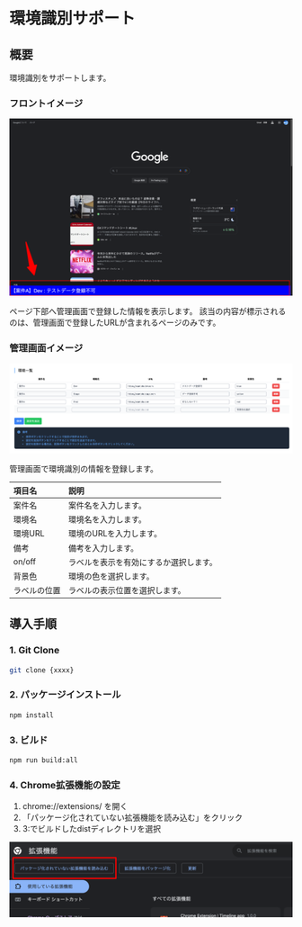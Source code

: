# 環境識別サポート

## 概要

環境識別をサポートします。

### フロントイメージ

![環境識別サポート](./image/readme_01.png)

ページ下部へ管理画面で登録した情報を表示します。
該当の内容が標示されるのは、管理画面で登録したURLが含まれるページのみです。

### 管理画面イメージ

![環境識別サポート](./image/readme_02.png)

管理画面で環境識別の情報を登録します。

| 項目名  | 説明                    |
| :------ | :---------------------- |
| 案件名  | 案件名を入力します。    |
| 環境名  | 環境名を入力します。    |
| 環境URL | 環境のURLを入力します。 |
| 備考    | 備考を入力します。      |
| on/off | ラベルを表示を有効にするか選択します。 |
| 背景色  | 環境の色を選択します。  |
| ラベルの位置 | ラベルの表示位置を選択します。 |

## 導入手順

### 1. Git Clone

```bash
git clone {xxxx}
```

### 2. パッケージインストール

```bash
npm install
```

### 3. ビルド

```bash
npm run build:all
```

### 4. Chrome拡張機能の設定

1. chrome://extensions/ を開く
2. 「パッケージ化されていない拡張機能を読み込む」をクリック
3. 3:でビルドしたdistディレクトリを選択

![環境識別サポート](./image/readme_03.png)
